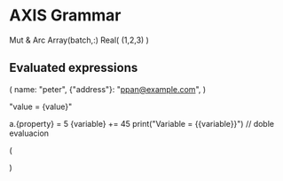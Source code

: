 # AXIS Grammar

Mut & Arc Array(batch,:) Real( (1,2,3) )



## Evaluated expressions

(
	name: "peter",
	{"address"}: "ppan@example.com",
)

"value = {value}"

a.{property} = 5
{variable} += 45
print("Variable = {{variable}}") // doble evaluacion

(

)
